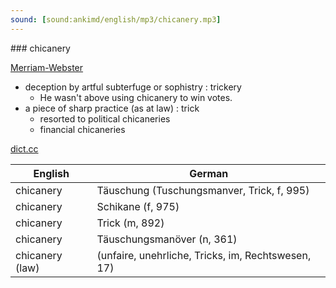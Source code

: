 ```yaml
---
sound: [sound:ankimd/english/mp3/chicanery.mp3]
---
```


\### chicanery

[Merriam-Webster](https://www.merriam-webster.com/dictionary/chicanery)

- deception by artful subterfuge or sophistry : trickery
    - He wasn't above using chicanery to win votes.
- a piece of sharp practice (as at law) : trick
    - resorted to political chicaneries
    - financial chicaneries

[dict.cc](https://www.dict.cc/chicanery)

| English        | German       |
| -------------- | ------------ |
| chicanery | Täuschung (Tuschungsmanver, Trick, f, 995) |
| chicanery | Schikane (f, 975) |
| chicanery | Trick (m, 892) |
| chicanery | Täuschungsmanöver (n, 361) |
| chicanery (law) |  (unfaire, unehrliche, Tricks, im, Rechtswesen, 17) |

